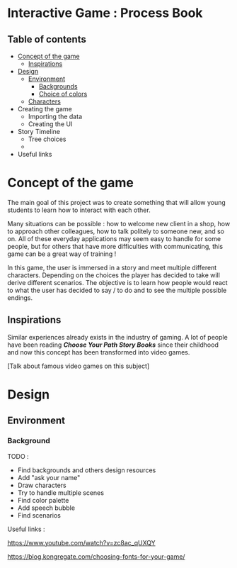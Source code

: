 # Interactive Game : Process Book



## Table of contents

- [Concept of the game](#concept-of-the-game)
    - [Inspirations](#inspirations)
- [Design](#design)
    - [Environment](#enviroment)
        - [Backgrounds](#background)
        - [Choice of colors](#choice-of-colors)
    - [Characters](#characters)
- Creating the game
    - Importing the data
    - Creating the UI
- Story Timeline
    - Tree choices
    - 
- Useful links






# Concept of the game

The main goal of this project was to create something that will allow young students to learn how to interact with each other.

Many situations can be possible : how to welcome new client in a shop, how to approach other colleagues, how to talk politely to someone new, and so on.
All of these everyday applications may seem easy to handle for some people, but for others that have more difficulties with communicating, this game can be a great way of training !

In this game,  the user is immersed in a story and meet multiple different characters. Depending on the choices the player has decided to take will derive different scenarios. The objective is to learn how people would react to what the user has decided to say / to do and to see the multiple possible endings.



## Inspirations

Similar experiences already exists in the industry of gaming. A lot of people have been reading _**Choose Your Path Story Books**_ since their childhood and now this concept has been transformed into video games.

[Talk about famous video games on this subject]



# Design

## Environment

### Background









TODO :

- Find backgrounds and others design resources
- Add "ask your name" 
- Draw characters
- Try to handle multiple scenes
- Find color palette
- Add speech bubble
- Find scenarios









Useful links :

https://www.youtube.com/watch?v=zc8ac_qUXQY

https://blog.kongregate.com/choosing-fonts-for-your-game/

